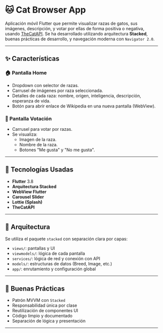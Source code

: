 # 🐱 Cat Browser App

Aplicación móvil Flutter que permite visualizar razas de gatos, sus imágenes, descripción, y votar por ellas de forma positiva o negativa, usando [TheCatAPI](https://thecatapi.com/). Se ha desarrollado utilizando arquitectura **Stacked**, buenas prácticas de desarrollo, y navegación moderna con `Navigator 2.0`.

---

## ✨ Características

### 🏠 Pantalla Home
- Dropdown con selector de razas.
- Carrusel de imágenes por raza seleccionada.
- Detalles de cada raza: nombre, origen, inteligencia, descripción, esperanza de vida.
- Botón para abrir enlace de Wikipedia en una nueva pantalla (WebView).

### 💬 Pantalla Votación
- Carrusel para votar por razas.
- Se visualiza:
  - Imagen de la raza.
  - Nombre de la raza.
  - Botones "Me gusta" y "No me gusta".

---

## 📱 Tecnologías Usadas

- **Flutter** 3.8
- **Arquitectura Stacked**
- **WebView Flutter**
- **Carousel Slider**
- **Lottie (Splash)**
- **TheCatAPI**

---

## 🧱 Arquitectura

Se utiliza el paquete `stacked` con separación clara por capas:

- `views/`: pantallas y UI
- `viewmodels/`: lógica de cada pantalla
- `services/`: lógica de red y conexión con API
- `models/`: estructuras de datos (Breed, Image, etc.)
- `app/`: enrutamiento y configuración global

---

## 🧪 Buenas Prácticas

- Patrón MVVM con `Stacked`
- Responsabilidad única por clase
- Reutilización de componentes UI
- Código limpio y documentado
- Separación de lógica y presentación

---
